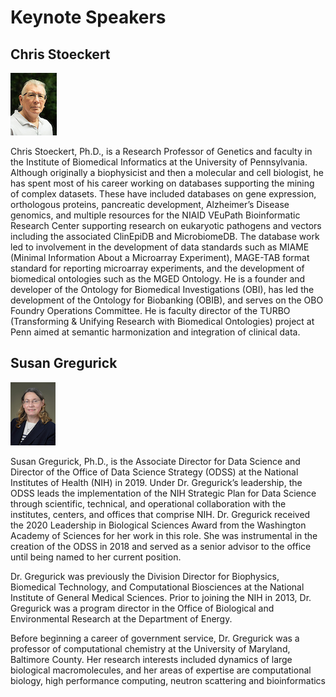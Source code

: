 # Keynote Speakers


## Chris Stoeckert 
<!--
<img src='https://raw.githubusercontent.com/ICBO-conference/icbo2022/main/docs/images/chris-stoeckert.png' height='100' align='left' /> 
-->

<!--
![Chris Stoeckert](images/chris-stoeckert.png)
-->

<img src=images/chris-stoeckert.png />


Chris Stoeckert, Ph.D., is a Research Professor of Genetics and faculty in the Institute of Biomedical Informatics at the University of Pennsylvania. Although originally a biophysicist and then a molecular and cell biologist, he has spent most of his career working on databases supporting the mining of complex datasets. These have included databases on gene expression, orthologous proteins, pancreatic development, Alzheimer’s Disease genomics, and multiple resources for the NIAID VEuPath Bioinformatic Research Center supporting research on eukaryotic pathogens and vectors including the associated ClinEpiDB and MicrobiomeDB. The database work led to involvement in the development of data standards such as MIAME (Minimal Information About a Microarray Experiment), MAGE-TAB format standard for reporting microarray experiments, and the development of biomedical ontologies such as the MGED Ontology. He is a founder and developer of the Ontology for Biomedical Investigations (OBI), has led the development of the Ontology for Biobanking (OBIB), and serves on the OBO Foundry Operations Committee. He is faculty director of the TURBO (Transforming & Unifying Research with Biomedical Ontologies) project at Penn aimed at semantic harmonization and integration of clinical data.

## Susan Gregurick

<!--
<img src='https://raw.githubusercontent.com/ICBO-conference/icbo2022/main/docs/images/susan-gregurick.png' height='100' align='left' /> 
-->

![Susan Gregurick](images/susan-gregurick.png)  

Susan Gregurick, Ph.D., is the Associate Director for Data Science and Director of the Office of Data Science Strategy (ODSS) at the National Institutes of Health (NIH) in 2019. Under Dr. Gregurick’s leadership, the ODSS leads the implementation of the NIH Strategic Plan for Data Science through scientific, technical, and operational collaboration with the institutes, centers, and offices that comprise NIH. Dr. Gregurick received the 2020 Leadership in Biological Sciences Award from the Washington Academy of Sciences for her work in this role. She was instrumental in the creation of the ODSS in 2018 and served as a senior advisor to the office until being named to her current position.

Dr. Gregurick was previously the Division Director for Biophysics, Biomedical Technology, and Computational Biosciences at the National Institute of General Medical Sciences. Prior to joining the NIH in 2013, Dr. Gregurick was a program director in the Office of Biological and Environmental Research at the Department of Energy.

Before beginning a career of government service, Dr. Gregurick was a professor of computational chemistry at the University of Maryland, Baltimore County. Her research interests included dynamics of large biological macromolecules, and her areas of expertise are computational biology, high performance computing, neutron scattering and bioinformatics
